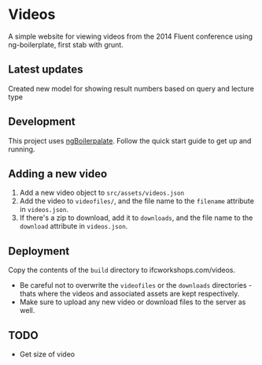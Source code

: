 # Videos
A simple website for viewing videos from the 2014 Fluent conference using ng-boilerplate, first stab with grunt.

## Latest updates
Created new model for showing result numbers based on query and lecture type

## Development
This project uses [ngBoilerpalate](http://joshdmiller.github.com/ng-boilerplate).
Follow the quick start guide to get up and running.

## Adding a new video
1. Add a new video object to `src/assets/videos.json`
2. Add the video to `videofiles/`, and the file name to the `filename` attribute in `videos.json`.
3. If there's a zip to download, add it to `downloads`, and the file name to the `download` attribute in `videos.json`.

## Deployment 
Copy the contents of the `build` directory to ifcworkshops.com/videos. 
- Be careful not to overwrite the `videofiles` or the `downloads` directories - thats where the videos and associated assets are kept respectively.
- Make sure to upload any new video or download files to the server as well.

## TODO
- Get size of video 
